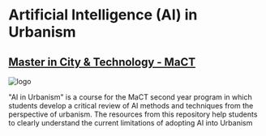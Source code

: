 # Artificial Intelligence (AI) in Urbanism
## [Master in City & Technology - MaCT](https://iaac.net/educational-programmes/masters-programmes/master-in-city-technology/)


![logo](https://media.licdn.com/dms/image/C4E0BAQGDDvyorp8M6Q/company-logo_200_200/0?e=2159024400&v=beta&t=ZSxK1Y4I4htBiv9tQDuxubRkYHr3Y12g55jhvGiyYKU)


"AI in Urbanism" is a course for the MaCT second year program in which students develop a critical review of AI methods and techniques from the perspective of urbanism. The resources from this repository help students to clearly understand the current limitations of adopting AI into Urbanism

